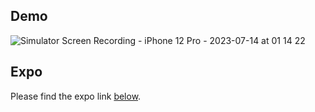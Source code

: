 ## Demo
![Simulator Screen Recording - iPhone 12 Pro - 2023-07-14 at 01 14 22](https://github.com/harshaSenaratne/zeeds-mobile/assets/25275596/91996f50-2060-4940-ad83-d989619fa5ab)




## Expo
Please find the expo link [below](https://expo.dev/@senaratneh/zeeds-mobile?serviceType=classic&distribution=expo-go).

